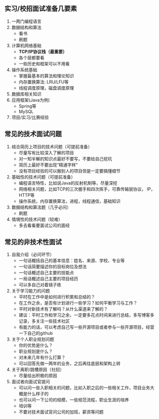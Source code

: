## 实习/校招面试准备几要素
1. 一两门编程语言
2. 数据结构和算法
    * 看书
    * 刷题
3. 计算机网络基础
    * **TCP/IP协议栈（最重要）**
    * 各个层都要看
    * 一些历史和框架可以不用看
4. 操作系统基础
    * 掌握最基本的算法和理论知识
    * 内存置换算法: LRU/LFU等
    * 线程调度原理，磁盘调度原理
5. 数据库相关知识 
6. 应用框架(Java为例)
    * Spring等
    * MySQL
7. 项目/实习/比赛经验


## 常见的技术面试问题
1. 结合简历上项目的技术问题（可提前准备）
    * 尽量写有比较深入了解的项目
    * 对一知半解的知识点最好不要写，不要给自己挖坑
    * 简历上最好不要出现“精通字样”
    * 没有项目经验的可以搬别人的项目但是一定要搞懂细节
2. 基础性的技术问题（可提前准备）
    * 编程语言特性，比如说Java的反射机制等，尽量深挖
    * 网络相关问题，比如TCP的三次握手和四次挥手，可靠传输层协议， IP，HTTP等
    * 操作系统，内存置换算法，进程，线程通信，基础知识
3. 数据结构和算法题（几乎必问）
    * 刷题
4. 情境性的技术问题（较难）
    * 多去看看要面试公司的面经

## 常见的非技术性面试
1. 自我介绍（必问环节）
    * 一句话概括自己的基本信息：姓名、来源、学校、专业等
    * 一句话简要描述你的目标岗位及想法
    * 一句话概述自己主要的技能点
    * 一局话概述自己主要的项目经历
    * 可以多自己对着镜子练
2. 关于学习能力的问题
    * 平时在工作中是如何进行积累和总结的？
    * 在工作之余，是否有计划进行一些学习？如何平衡学习与工作？
    * 平时对新技术有了解吗？从什么渠道来了解的？
    * 建议：平时工作和学习之余，一定要多花点时间来进行总结，多写博客多记录，多关注一些技术社区
    * 有能力的话，可以考虑自己写一些开源项目或者参与一些开源项目，经营一下自己的github
3. 关于个人职业规划问题
    * 你的优势是什么？
    * 职业规划是什么？
    * 对未来几年有什么打算？
    * 可以回答先做一两年的业务，之后再往底层和架构上转
4. 关于离职/跳槽原因（社招）
    * 尽量给出积极的原因
5. 面试者向面试官提问
    * 可以问一些入职相关的问题，比如入职之后的一些相关工作，项目业务大概是什么样子的
    * 也可以问一下公司的规模，一些规范流程，职业生涯的培养
    * 培训等
    * 不要对技术面试官问公司的加班，薪资等问题

